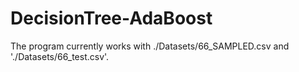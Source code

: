 DecisionTree-AdaBoost
=====================

The program currently works with ./Datasets/66_SAMPLED.csv and './Datasets/66_test.csv'.
